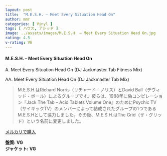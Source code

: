 ```yaml
---
layout: post
title:  "M.E.S.H. – Meet Every Situation Head On"
author: mmr
categories: [ Vinyl ]
tags: [ ハウス, アシッド ]
image: ../assets/images/M.E.S.H. – Meet Every Situation Head On.jpg
rating: 4.5
v-rating: VG
---
```


#### M.E.S.H. – Meet Every Situation Head On

A. Meet Every Situation Head On (DJ Jackmaster Tab Fitness Mix)

AA. Meet Every Situation Head On (DJ Jackmaster Tab Mix)

> M.E.S.H.はRichard Norris（リチャード・ノリス）とDavid Ball（デヴィッド・ボール）によるグループです。彼らは、1988年に偽コンピレーション『Jack The Tab – Acid Tablets Volume One』のためにPsychic TV（サイキックTV）のメンバーによって結成されたグループの1つであるM.E.S.Hとして協力しました。その後、M.E.S.H.はThe Grid（ザ・グリッド）という名前に変更しました。

[メルカリで購入](https://jp.mercari.com/item/m82222421343)

<div class="mt-4 mb-4 d-flex align-items-center">
<strong class="mr-1">盤質: VG</strong>
</div>
<div class="mt-4 mb-4 d-flex align-items-center">
<strong class="mr-1">ジャケット: VG</strong>
</div>

